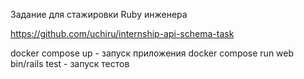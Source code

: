 Задание для стажировки Ruby инженера

https://github.com/uchiru/internship-api-schema-task

docker compose up - запуск приложения
docker compose run web bin/rails test - запуск тестов